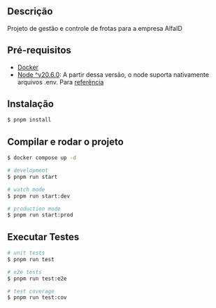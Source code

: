 ## Descrição

Projeto de gestão e controle de frotas para a empresa AlfaID

## Pré-requisitos

* [Docker](https://www.docker.com/)
* [Node ^v20.6.0](https://nodejs.org): A partir dessa versão, o node suporta nativamente arquivos .env. Para [referência](https://browsee.io/blog/using-environment-variables-in-node-js-20-6-0/)

## Instalação

```bash
$ pnpm install
```

## Compilar e rodar o projeto

```bash
$ docker compose up -d

# development
$ pnpm run start

# watch mode
$ pnpm run start:dev

# production mode
$ pnpm run start:prod
```

## Executar Testes

```bash
# unit tests
$ pnpm run test

# e2e tests
$ pnpm run test:e2e

# test coverage
$ pnpm run test:cov
```